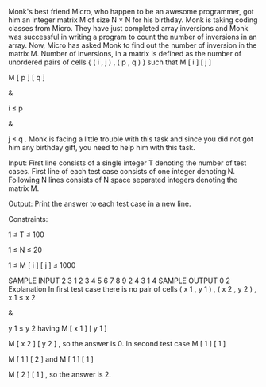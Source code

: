 Monk's best friend Micro, who happen to be an awesome programmer, got him an integer matrix M of size 
N
×
N
 for his birthday. Monk is taking coding classes from Micro. They have just completed array inversions and Monk was successful in writing a program to count the number of inversions in an array. Now, Micro has asked Monk to find out the number of inversion in the matrix M. Number of inversions, in a matrix is defined as the number of unordered pairs of cells 
{
(
i
,
j
)
,
(
p
,
q
)
}
 such that 
M
[
i
]
[
j
]
>
M
[
p
]
[
q
]
 
&
 
i
≤
p
 
&
 
j
≤
q
.
Monk is facing a little trouble with this task and since you did not got him any birthday gift, you need to help him with this task.

Input:
First line consists of a single integer T denoting the number of test cases.
First line of each test case consists of one integer denoting N. Following N lines consists of N space separated integers denoting the matrix M.

Output:
Print the answer to each test case in a new line.

Constraints:

1
≤
T
≤
100


1
≤
N
≤
20


1
≤
M
[
i
]
[
j
]
≤
1000

SAMPLE INPUT 
2
3
1 2 3
4 5 6
7 8 9
2
4 3
1 4
SAMPLE OUTPUT 
0
2
Explanation
In first test case there is no pair of cells 
(
x
1
,
y
1
)
, 
(
x
2
,
y
2
)
, 
x
1
≤
x
2
 
&
 
y
1
≤
y
2
 having 
M
[
x
1
]
[
y
1
]
>
M
[
x
2
]
[
y
2
]
, so the answer is 0.
In second test case 
M
[
1
]
[
1
]
>
M
[
1
]
[
2
]
 and 
M
[
1
]
[
1
]
>
M
[
2
]
[
1
]
, so the answer is 2.